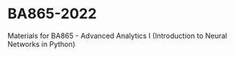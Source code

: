 # BA865-2022

Materials for BA865 - Advanced Analytics I (Introduction to Neural Networks in Python)
